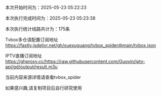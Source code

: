 
本次开始时间为：2025-05-23 05:22:23

本次执行完成时间为：2025-05-23 05:23:38

本次执行统计线路共计为：175条

Tvbox多仓请配置订阅地址 https://fastly.jsdelivr.net/gh/xuexuguang/tvbox_spider@main/tvbox.json

IPTV直播订阅地址 https://ghproxy.cc/https://raw.githubusercontent.com/Guovin/iptv-api/gd/output/result.m3u

当前内容来源详情请查看tvbox_spider

如果感兴趣,请复制项目后自行研究使用
